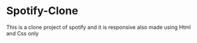 # Spotify-Clone
This is a clone project of spotify and it is responsive also made using Html and Css only
